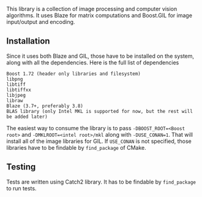 This library is a collection of image processing and computer vision algorithms. It uses Blaze for matrix computations and Boost.GIL for image input/output and encoding. 

## Installation

Since it uses both Blaze and GIL, those have to be installed on the system, along with all the dependencies. Here is the full list of dependencies

```
Boost 1.72 (header only libraries and filesystem)
libpng
libtiff
libtiffxx
libjpeg
libraw
Blaze (3.7+, preferably 3.8)
BLAS library (only Intel MKL is supported for now, but the rest will be added later)
```

The easiest way to consume the library is to pass `-DBOOST_ROOT=<Boost root>` and `-DMKLROOT=<intel root>/mkl` along with `-DUSE_CONAN=1`. That will install all of the image libraries for GIL. If `USE_CONAN` is not specified, those libraries have to be findable by `find_package` of CMake.


## Testing

Tests are written using Catch2 library. It has to be findable by `find_package` to run tests.